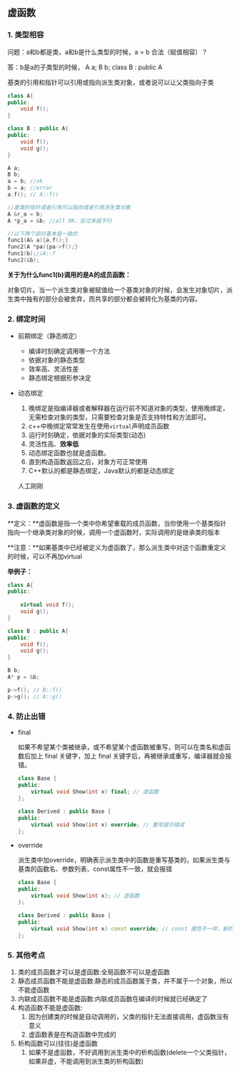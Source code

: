 ## 虚函数

### 1.  类型相容

问题：a和b都是类，a和b是什么类型的时候，a = b 合法（赋值相容）？

答：b是a的子类型的时候， A a; B b; class B : public A



基类的引用和指针可以引用或指向派生类对象，或者说可以让父类指向子类

```c++
class A{
public:
    void f();
}

class B : public A{
public:
    void f();
    void g();
}

A a;
B b;
a = b; //ok
b = a; //error
a.f(); // A::f()

//基类的指针或者引用可以指向或者引用派生类对象
A &r_a = b;
A *p_a = &b; //all OK，反过来就不行

//以下两个部分基本是一致的
func1(A& a){a.f();}
func2(A *pa){pa->f();}
func1(b);//A::f
func2(&b);
```



**关于为什么func1(b)调用的是A的成员函数：**

对象切片。当一个派生类对象被赋值给一个基类对象的时候，会发生对象切片，派生类中独有的部分会被舍弃，而共享的部分都会被转化为基类的内容。



### 2. 绑定时间

- 前期绑定（静态绑定）

  - 编译时刻确定调用哪一个方法
  - 依据对象的静态类型
  - 效率高、灵活性差
  - 静态绑定根据形参决定

- 动态绑定

  1. 晚绑定是指编译器或者解释器在运行前不知道对象的类型，使用晚绑定，无需检查对象的类型，只需要检查对象是否支持特性和方法即可。
  2. c++中晚绑定常常发生在使用`virtual`声明成员函数
  3. 运行时刻确定，依据对象的实际类型(动态)
  4. 灵活性高、**效率低**
  5. 动态绑定函数也就是虚函数。
  6. 直到构造函数返回之后，对象方可正常使用
  7. C++默认的都是静态绑定，Java默认的都是动态绑定

  人工刚刚

  

  

### 3. 虚函数的定义

**定义：**虚函数是指一个类中你希望重载的成员函数，当你使用一个基类指针指向一个继承类对象的时候，调用一个虚函数时，实际调用的是继承类的版本



**注意：**如果基类中已经被定义为虚函数了，那么派生类中对这个函数重定义的时候，可以不再加virtual



**举例子：**

```c++
class A{
public:
    
    virtual void f();
    void g();
}

class B : public A{
public:
    void f();
    void g();
}

B b;
A* p = &b;

p->f(); // B::f()
p->g(); // A::g()
```



### 4. 防止出错

- final

  如果不希望某个类被继承，或不希望某个虚函数被重写，则可以在类名和虚函数后加上 final 关键字，加上 final 关键字后，再被继承或重写，编译器就会报错。

  ```cpp
  class Base {
  public:
      virtual void Show(int x) final; // 虚函数
  };
   
  class Derived : public Base {
  public:
      virtual void Show(int x) override; // 重写提示错误  
  };
  ```

  

- override

  派生类中加override，明确表示派生类中的函数是重写基类的，如果派生类与基类的函数名、参数列表、const属性不一致，就会报错

  ```cpp
  class Base {
  public:
      virtual void Show(int x); // 虚函数
  };
   
  class Derived : public Base {
  public:
      virtual void Show(int x) const override; // const 属性不一样，新的虚函数 
  };
  ```

  



### 5. 其他考点

1. 类的成员函数才可以是虚函数:全局函数不可以是虚函数
2. 静态成员函数不能是虚函数:静态的成员函数属于类，并不属于一个对象，所以不能虚函数
3. 内联成员函数不能是虚函数:内联成员函数在编译的时候就已经确定了
4. 构造函数不能是虚函数:
   1. 因为创建类的时候是自动调用的，父类的指针无法直接调用，虚函数没有意义
   2. 虚函数表是在构造函数中完成的
5. 析构函数可以(往往)是虚函数
   1. 如果不是虚函数，不好调用到派生类中的析构函数(delete一个父类指针，如果非虚，不能调用到派生类的析构函数)



















## 